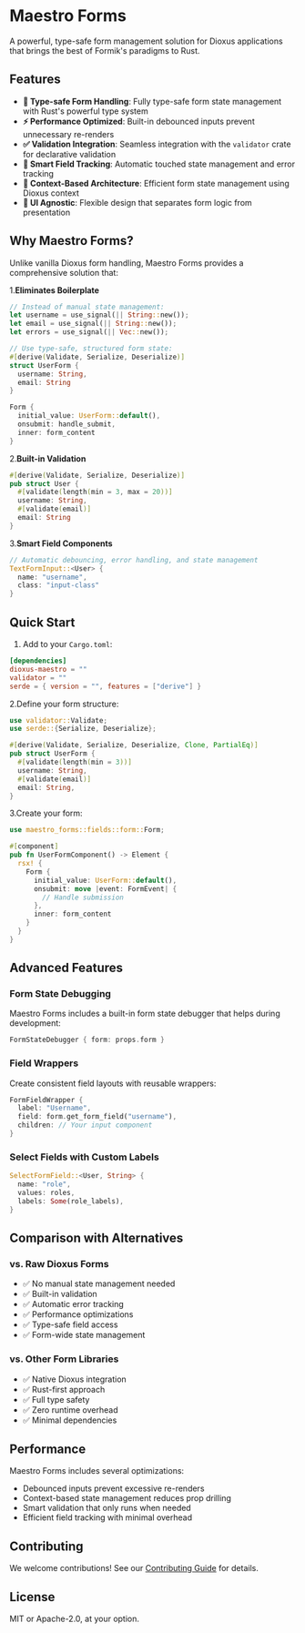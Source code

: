 # Maestro Forms

A powerful, type-safe form management solution for Dioxus applications that brings the best of Formik's paradigms to Rust.

## Features

- **🦀 Type-safe Form Handling**: Fully type-safe form state management with Rust's powerful type system
- **⚡ Performance Optimized**: Built-in debounced inputs prevent unnecessary re-renders
- **✅ Validation Integration**: Seamless integration with the `validator` crate for declarative validation
- **🔄 Smart Field Tracking**: Automatic touched state management and error tracking
- **🎯 Context-Based Architecture**: Efficient form state management using Dioxus context
- **🎨 UI Agnostic**: Flexible design that separates form logic from presentation

## Why Maestro Forms?

Unlike vanilla Dioxus form handling, Maestro Forms provides a comprehensive solution that:

1.**Eliminates Boilerplate**

```rust
// Instead of manual state management:
let username = use_signal(|| String::new());
let email = use_signal(|| String::new());
let errors = use_signal(|| Vec::new());

// Use type-safe, structured form state:
#[derive(Validate, Serialize, Deserialize)]
struct UserForm {
  username: String,
  email: String
}

Form {
  initial_value: UserForm::default(),
  onsubmit: handle_submit,
  inner: form_content
}
```

2.**Built-in Validation**

```rust
#[derive(Validate, Serialize, Deserialize)]
pub struct User {
  #[validate(length(min = 3, max = 20))]
  username: String,
  #[validate(email)]
  email: String
}
```

3.**Smart Field Components**

```rust
// Automatic debouncing, error handling, and state management
TextFormInput::<User> {
  name: "username",
  class: "input-class"
}
```

## Quick Start

1. Add to your `Cargo.toml`:

```toml
[dependencies]
dioxus-maestro = ""
validator = ""
serde = { version = "", features = ["derive"] }
```

2.Define your form structure:

```rust
use validator::Validate;
use serde::{Serialize, Deserialize};

#[derive(Validate, Serialize, Deserialize, Clone, PartialEq)]
pub struct UserForm {
  #[validate(length(min = 3))]
  username: String,
  #[validate(email)]
  email: String,
}
```

3.Create your form:

```rust
use maestro_forms::fields::form::Form;

#[component]
pub fn UserFormComponent() -> Element {
  rsx! {
    Form {
      initial_value: UserForm::default(),
      onsubmit: move |event: FormEvent| {
        // Handle submission
      },
      inner: form_content
    }
  }
}
```

## Advanced Features

### Form State Debugging

Maestro Forms includes a built-in form state debugger that helps during development:

```rust
FormStateDebugger { form: props.form }
```

### Field Wrappers

Create consistent field layouts with reusable wrappers:

```rust
FormFieldWrapper {
  label: "Username",
  field: form.get_form_field("username"),
  children: // Your input component
}
```

### Select Fields with Custom Labels

```rust
SelectFormField::<User, String> {
  name: "role",
  values: roles,
  labels: Some(role_labels),
}
```

## Comparison with Alternatives

### vs. Raw Dioxus Forms

- ✅ No manual state management needed
- ✅ Built-in validation
- ✅ Automatic error tracking
- ✅ Performance optimizations
- ✅ Type-safe field access
- ✅ Form-wide state management

### vs. Other Form Libraries

- ✅ Native Dioxus integration
- ✅ Rust-first approach
- ✅ Full type safety
- ✅ Zero runtime overhead
- ✅ Minimal dependencies

## Performance

Maestro Forms includes several optimizations:

- Debounced inputs prevent excessive re-renders
- Context-based state management reduces prop drilling
- Smart validation that only runs when needed
- Efficient field tracking with minimal overhead

## Contributing

We welcome contributions! See our [Contributing Guide](CONTRIBUTING.md) for details.

## License

MIT or Apache-2.0, at your option.
